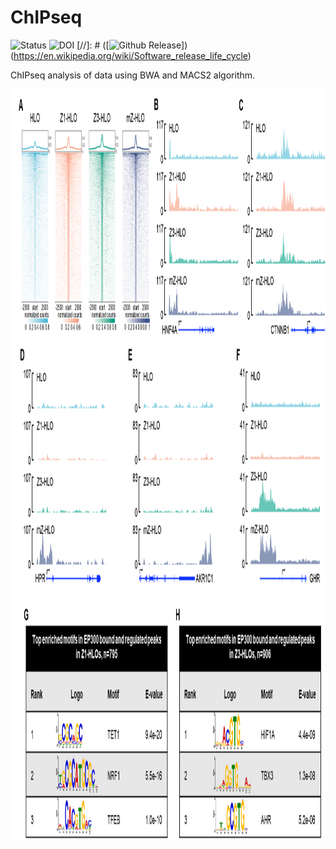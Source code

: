 # ChIPseq

![Status](https://img.shields.io/badge/status-alpha-red)
![DOI](https://img.shields.io/badge/DOI-in__progress-blue)
[//]: # ([![Github Release](https://img.shields.io/badge/DOI-in__progress-blue)])(https://en.wikipedia.org/wiki/Software_release_life_cycle)

ChIPseq analysis of data using BWA and MACS2 algorithm.

<img src="https://github.com/hasanwraeth/ChIPseq/blob/main/2.png" width="1200" height="1200">
